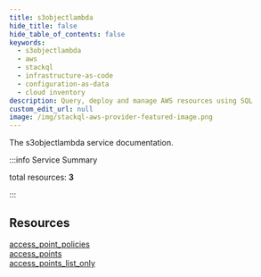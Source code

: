```yaml
---
title: s3objectlambda
hide_title: false
hide_table_of_contents: false
keywords:
  - s3objectlambda
  - aws
  - stackql
  - infrastructure-as-code
  - configuration-as-data
  - cloud inventory
description: Query, deploy and manage AWS resources using SQL
custom_edit_url: null
image: /img/stackql-aws-provider-featured-image.png
---
```


The s3objectlambda service documentation.

:::info Service Summary

<div class="row">
<div class="providerDocColumn">
<span>total resources:&nbsp;<b>3</b></span><br />
</div>
</div>

:::

## Resources
<div class="row">
<div class="providerDocColumn">
<a href="/services/s3objectlambda/access_point_policies/">access_point_policies</a><br />
<a href="/services/s3objectlambda/access_points/">access_points</a>
</div>
<div class="providerDocColumn">
<a href="/services/s3objectlambda/access_points_list_only/">access_points_list_only</a>
</div>
</div>
